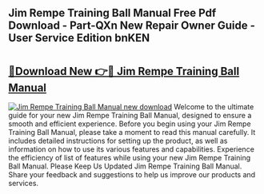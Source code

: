 ## Jim Rempe Training Ball Manual Free Pdf Download - Part-QXn New Repair Owner Guide - User Service Edition bnKEN

# <h2><a href="http://bc45802.oget.top/?id=Jim+Rempe+Training+Ball+Manual">🔗Download New 👉🔴 Jim Rempe Training Ball Manual</a></h2>

[![Jim Rempe Training Ball Manual new download](https://i.imgur.com/5g1atiW.png)](http://bc45802.oget.top/?id=Jim+Rempe+Training+Ball+Manual)
Welcome to the ultimate guide for your new Jim Rempe Training Ball Manual, designed to ensure a smooth and efficient experience. Before you begin using your Jim Rempe Training Ball Manual, please take a moment to read this manual carefully. It includes detailed instructions for setting up the product, as well as information on how to use its various features and capabilities. Experience the efficiency of list of features while using your new Jim Rempe Training Ball Manual. Please Keep Us Updated Jim Rempe Training Ball Manual. Share your feedback and suggestions to help us improve our products and services.
